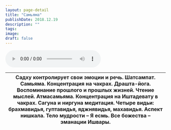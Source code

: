 ```yaml
---
layout: page-detail
title: "Самьяма"
publishDate: 2018.12.19
description: ""
tags:
image:
draft: false
---
```


<audio title="2018.12.19 - Самьяма.mp3" src="/upload/iblock/b1c/b1cfbc370ec82a439323324c97dfe692.mp3" controls=""></audio>

| Садху контролирует свои эмоции и речь. Шатсампат. Самьяма. Концентрация на чакрах. Драшта-йога. Воспоминание прошлого и прошлых жизней. Чтение мыслей. Атмасамьяма. Концентрация на Иштадевату в чакрах. Сагуна и ниргуна медитация. Четыре видьи: брахмавидья, гуптавидья, яджнявидья, махавидья. Аспект нишкала. Тело мудрости – Я есмь. Все божества – эманации Ишвары. |
| -------------------------------------------------------------------------------------------------------------------------------------------------------------------------------------------------------------------------------------------------------------------------------------------------------------------------------------------------------------------------- |

  
